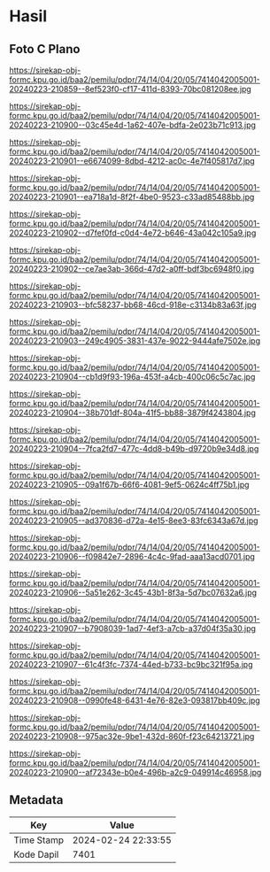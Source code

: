 # Hasil

## Foto C Plano

https://sirekap-obj-formc.kpu.go.id/baa2/pemilu/pdpr/74/14/04/20/05/7414042005001-20240223-210859--8ef523f0-cf17-411d-8393-70bc081208ee.jpg

https://sirekap-obj-formc.kpu.go.id/baa2/pemilu/pdpr/74/14/04/20/05/7414042005001-20240223-210900--03c45e4d-1a62-407e-bdfa-2e023b71c913.jpg

https://sirekap-obj-formc.kpu.go.id/baa2/pemilu/pdpr/74/14/04/20/05/7414042005001-20240223-210901--e6674099-8dbd-4212-ac0c-4e7f405817d7.jpg

https://sirekap-obj-formc.kpu.go.id/baa2/pemilu/pdpr/74/14/04/20/05/7414042005001-20240223-210901--ea718a1d-8f2f-4be0-9523-c33ad85488bb.jpg

https://sirekap-obj-formc.kpu.go.id/baa2/pemilu/pdpr/74/14/04/20/05/7414042005001-20240223-210902--d7fef0fd-c0d4-4e72-b646-43a042c105a9.jpg

https://sirekap-obj-formc.kpu.go.id/baa2/pemilu/pdpr/74/14/04/20/05/7414042005001-20240223-210902--ce7ae3ab-366d-47d2-a0ff-bdf3bc6948f0.jpg

https://sirekap-obj-formc.kpu.go.id/baa2/pemilu/pdpr/74/14/04/20/05/7414042005001-20240223-210903--bfc58237-bb68-46cd-918e-c3134b83a63f.jpg

https://sirekap-obj-formc.kpu.go.id/baa2/pemilu/pdpr/74/14/04/20/05/7414042005001-20240223-210903--249c4905-3831-437e-9022-9444afe7502e.jpg

https://sirekap-obj-formc.kpu.go.id/baa2/pemilu/pdpr/74/14/04/20/05/7414042005001-20240223-210904--cb1d9f93-196a-453f-a4cb-400c06c5c7ac.jpg

https://sirekap-obj-formc.kpu.go.id/baa2/pemilu/pdpr/74/14/04/20/05/7414042005001-20240223-210904--38b701df-804a-41f5-bb88-3879f4243804.jpg

https://sirekap-obj-formc.kpu.go.id/baa2/pemilu/pdpr/74/14/04/20/05/7414042005001-20240223-210904--7fca2fd7-477c-4dd8-b49b-d9720b9e34d8.jpg

https://sirekap-obj-formc.kpu.go.id/baa2/pemilu/pdpr/74/14/04/20/05/7414042005001-20240223-210905--09a1f67b-66f6-4081-9ef5-0624c4ff75b1.jpg

https://sirekap-obj-formc.kpu.go.id/baa2/pemilu/pdpr/74/14/04/20/05/7414042005001-20240223-210905--ad370836-d72a-4e15-8ee3-83fc6343a67d.jpg

https://sirekap-obj-formc.kpu.go.id/baa2/pemilu/pdpr/74/14/04/20/05/7414042005001-20240223-210906--f09842e7-2896-4c4c-9fad-aaa13acd0701.jpg

https://sirekap-obj-formc.kpu.go.id/baa2/pemilu/pdpr/74/14/04/20/05/7414042005001-20240223-210906--5a51e262-3c45-43b1-8f3a-5d7bc07632a6.jpg

https://sirekap-obj-formc.kpu.go.id/baa2/pemilu/pdpr/74/14/04/20/05/7414042005001-20240223-210907--b7908039-1ad7-4ef3-a7cb-a37d04f35a30.jpg

https://sirekap-obj-formc.kpu.go.id/baa2/pemilu/pdpr/74/14/04/20/05/7414042005001-20240223-210907--61c4f3fc-7374-44ed-b733-bc9bc321f95a.jpg

https://sirekap-obj-formc.kpu.go.id/baa2/pemilu/pdpr/74/14/04/20/05/7414042005001-20240223-210908--0990fe48-6431-4e76-82e3-093817bb409c.jpg

https://sirekap-obj-formc.kpu.go.id/baa2/pemilu/pdpr/74/14/04/20/05/7414042005001-20240223-210908--975ac32e-9be1-432d-860f-f23c64213721.jpg

https://sirekap-obj-formc.kpu.go.id/baa2/pemilu/pdpr/74/14/04/20/05/7414042005001-20240223-210900--af72343e-b0e4-496b-a2c9-049914c46958.jpg


## Metadata

| Key        | Value               |
| ---------- | ------------------- |
| Time Stamp | 2024-02-24 22:33:55 |
| Kode Dapil | 7401                |



